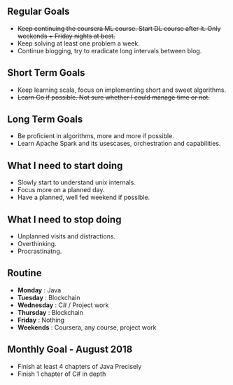 ## Regular Goals 

* ~~Keep continuing the coursera ML course. Start DL course after it. Only weekends + Friday nights at best.~~
* Keep solving at least one problem a week. 
* Continue blogging, try to eradicate long intervals between blog.

## Short Term Goals

* Keep learning scala, focus on implementing short and sweet algorithms.
* ~~Learn Go if possible. Not sure whether I could manage time or not.~~

## Long Term Goals

* Be proficient in algorithms, more and more if possible. 
* Learn Apache Spark and its usescases, orchestration and capabilities.

## What I need to start doing

* Slowly start to understand unix internals.
* Focus more on a planned day.  
* Have a planned, well fed weekend if possible. 

## What I need to stop doing
* Unplanned visits and distractions.
* Overthinking.
* Procrastinatng.

## Routine
* **Monday** : Java
* **Tuesday** : Blockchain
* **Wednesday** : C# / Project work
* **Thursday** : Blockchain
* **Friday** : Nothing
* **Weekends** : Coursera, any course, project work

## Monthly Goal - August 2018
* Finish at least 4 chapters of Java Precisely
* Finish 1 chapter of C# in depth
